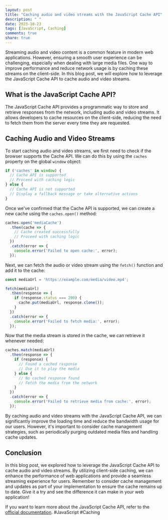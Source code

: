 ```yaml
---
layout: post
title: "Caching audio and video streams with the JavaScript Cache API"
description: " "
date: 2023-10-23
tags: [JavaScript, Caching]
comments: true
share: true
---
```


Streaming audio and video content is a common feature in modern web applications. However, ensuring a smooth user experience can be challenging, especially when dealing with large media files. One way to improve performance and reduce network usage is by caching these streams on the client-side. In this blog post, we will explore how to leverage the JavaScript Cache API to cache audio and video streams.

## What is the JavaScript Cache API?

The JavaScript Cache API provides a programmatic way to store and retrieve responses from the network, including audio and video streams. It allows developers to cache resources on the client-side, reducing the need to fetch them from the server every time they are requested.

## Caching Audio and Video Streams

To start caching audio and video streams, we first need to check if the browser supports the Cache API. We can do this by using the `caches` property on the global `window` object:

```javascript
if ('caches' in window) {
  // Cache API is supported
  // Proceed with caching logic
} else {
  // Cache API is not supported
  // Display a fallback message or take alternative actions
}
```

Once we've confirmed that the Cache API is supported, we can create a new cache using the `caches.open()` method:

```javascript
caches.open('mediaCache')
  .then(cache => {
    // Cache created successfully
    // Proceed with caching logic
  })
  .catch(error => {
    console.error('Failed to open cache:', error);
  });
```

Next, we can fetch the audio or video stream using the `fetch()` function and add it to the cache:

```javascript
const mediaUrl = 'https://example.com/media/video.mp4';

fetch(mediaUrl)
  .then(response => {
    if (response.status === 200) {
      cache.put(mediaUrl, response.clone());
    }
  })
  .catch(error => {
    console.error('Failed to fetch media:', error);
  });
```

Now that the media stream is stored in the cache, we can retrieve it whenever needed:

```javascript
caches.match(mediaUrl)
  .then(response => {
    if (response) {
      // Found a cached response
      // Use it to play the media
    } else {
      // No cached response found
      // Fetch the media from the network
    }
  })
  .catch(error => {
    console.error('Failed to retrieve media from cache:', error);
  });
```

By caching audio and video streams with the JavaScript Cache API, we can significantly improve the loading time and reduce the bandwidth usage for our users. However, it's important to consider cache management strategies, such as periodically purging outdated media files and handling cache updates.

## Conclusion

In this blog post, we explored how to leverage the JavaScript Cache API to cache audio and video streams. By utilizing client-side caching, we can enhance the performance of web applications and provide a seamless streaming experience for users. Remember to consider cache management and updates as part of your implementation to ensure the cache remains up to date. Give it a try and see the difference it can make in your web application!

If you want to learn more about the JavaScript Cache API, refer to the [official documentation](https://developer.mozilla.org/en-US/docs/Web/API/Cache). #JavaScript #Caching